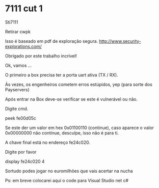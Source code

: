 # 7111 cut 1
Sti7111

Retirar cwpk

Isso é baseado em pdf de exploração segura. http://www.security-explorations.com/

Obrigado por este trabalho incrível!

Ok, vamos ...

O primeiro a box precisa ter a porta uart ativa (TX / RX).

Às vezes, os engenheiros cometem erros estúpidos, yep (para sorte dos Payservers)

Após entrar na Box deve-se verificar se este é vulnerável ou não.

Digite cmd.

peek fe00d05c

Se este der um valor em hex  0x01100110 (continue), caso aparece o valor 0x00000000 não continue, desculpe, isso não é para ti.

A chave final está no endereço fe24c020. 

Digite por favor

display fe24c020 4

Sortudo podes jogar no euromilhões que vais acertar na nucha

 Ps: em breve colocarei aqui o code para Visual Studio net c#
